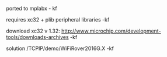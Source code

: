 ported to mplabx - kf

requires xc32 + plib peripheral libraries -kf

download xc32 v 1.32: http://www.microchip.com/development-tools/downloads-archives -kf

solution /TCPIP/demo/WiFiRover2016G.X -kf
